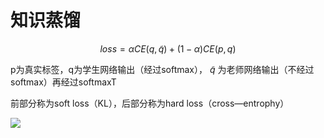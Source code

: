 # 知识蒸馏


$$
loss = \alpha CE(q, \tilde q) + (1-\alpha) CE(p, q)
$$


p为真实标签，q为学生网络输出（经过softmax）， $\tilde q$ 为老师网络输出（不经过softmax）再经过softmaxT

前部分称为soft loss（KL），后部分称为hard loss（cross—entrophy）

![](http://consolexinhun.test.upcdn.net/20200523181929.png)
